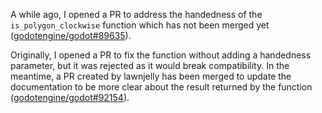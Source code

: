 A while ago, I opened a PR to address the handedness of the `is_polygon_clockwise` function which has not been merged yet ([godotengine/godot#89635](https://github.com/godotengine/godot/pull/89635)).

Originally, I opened a PR to fix the function without adding a handedness parameter, but it was rejected as it would break compatibility. In the meantime, a PR created by lawnjelly has been merged to update the documentation to be more clear about the result returned by the function ([godotengine/godot#92154](https://github.com/godotengine/godot/pull/92154)).
